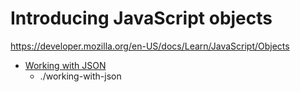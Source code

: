 # Introducing JavaScript objects
https://developer.mozilla.org/en-US/docs/Learn/JavaScript/Objects

- [Working with JSON](https://developer.mozilla.org/en-US/docs/Learn/JavaScript/Objects/JSON)
  - ./working-with-json